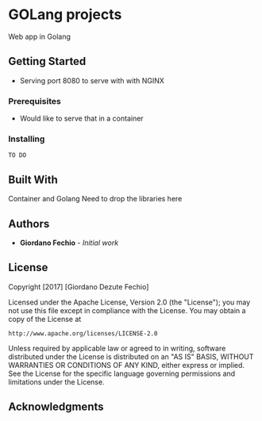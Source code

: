 # GOLang projects

Web app in Golang

## Getting Started

 - Serving port 8080 to serve with with NGINX 

### Prerequisites

 - Would like to serve that in a container 

### Installing

```
TO DO
```

## Built With

Container and Golang 
Need to drop the libraries here


## Authors

* **Giordano Fechio** - *Initial work* 

## License

Copyright [2017] [Giordano Dezute Fechio]

Licensed under the Apache License, Version 2.0 (the "License");
you may not use this file except in compliance with the License.
You may obtain a copy of the License at

    http://www.apache.org/licenses/LICENSE-2.0

Unless required by applicable law or agreed to in writing, software
distributed under the License is distributed on an "AS IS" BASIS,
WITHOUT WARRANTIES OR CONDITIONS OF ANY KIND, either express or implied.
See the License for the specific language governing permissions and
limitations under the License.

## Acknowledgments


